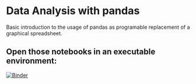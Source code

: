# Data Analysis with pandas

Basic introduction to the usage of pandas as programable replacement of a graphical spreadsheet.


## Open those notebooks in an executable environment:

[![Binder](https://mybinder.org/badge.svg)](https://mybinder.org/v2/gh/restrepo/data-analysis/master)


